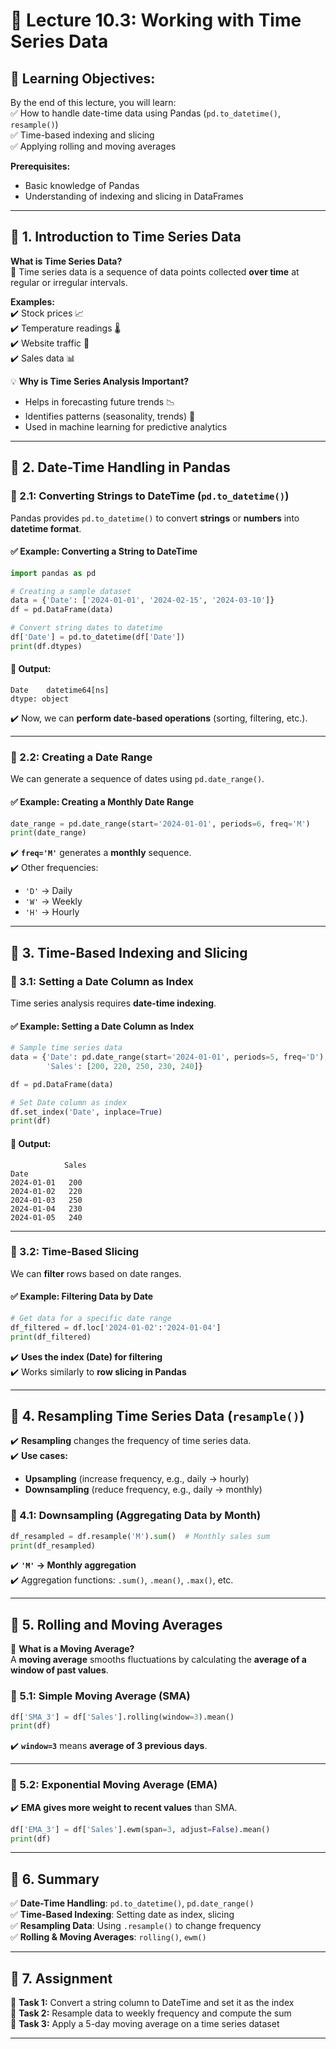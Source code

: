 # **📌 Lecture 10.3: Working with Time Series Data**  

## **📢 Learning Objectives:**  
By the end of this lecture, you will learn:  
✅ How to handle date-time data using Pandas (`pd.to_datetime()`, `resample()`)  
✅ Time-based indexing and slicing  
✅ Applying rolling and moving averages  

**Prerequisites:**  
- Basic knowledge of Pandas  
- Understanding of indexing and slicing in DataFrames  

---

## **🔹 1. Introduction to Time Series Data**  

**What is Time Series Data?**  
📌 Time series data is a sequence of data points collected **over time** at regular or irregular intervals.  

**Examples:**  
✔️ Stock prices 📈  
✔️ Temperature readings 🌡️  
✔️ Website traffic 🚦  
✔️ Sales data 📊  

💡 **Why is Time Series Analysis Important?**  
- Helps in forecasting future trends 📉  
- Identifies patterns (seasonality, trends) 🔄  
- Used in machine learning for predictive analytics  

---

## **🔹 2. Date-Time Handling in Pandas**  

### **🔹 2.1: Converting Strings to DateTime (`pd.to_datetime()`)**  
Pandas provides `pd.to_datetime()` to convert **strings** or **numbers** into **datetime format**.

#### ✅ **Example: Converting a String to DateTime**
```python
import pandas as pd

# Creating a sample dataset
data = {'Date': ['2024-01-01', '2024-02-15', '2024-03-10']}
df = pd.DataFrame(data)

# Convert string dates to datetime
df['Date'] = pd.to_datetime(df['Date'])
print(df.dtypes)
```

#### **📝 Output:**
```
Date    datetime64[ns]
dtype: object
```
✔️ Now, we can **perform date-based operations** (sorting, filtering, etc.).  

---

### **🔹 2.2: Creating a Date Range**
We can generate a sequence of dates using `pd.date_range()`.

#### ✅ **Example: Creating a Monthly Date Range**
```python
date_range = pd.date_range(start='2024-01-01', periods=6, freq='M')
print(date_range)
```
✔️ **`freq='M'`** generates a **monthly** sequence.  
✔️ Other frequencies:  
  - `'D'` → Daily  
  - `'W'` → Weekly  
  - `'H'` → Hourly  

---

## **🔹 3. Time-Based Indexing and Slicing**  
### **🔹 3.1: Setting a Date Column as Index**  
Time series analysis requires **date-time indexing**.

#### ✅ **Example: Setting a Date Column as Index**
```python
# Sample time series data
data = {'Date': pd.date_range(start='2024-01-01', periods=5, freq='D'),
        'Sales': [200, 220, 250, 230, 240]}

df = pd.DataFrame(data)

# Set Date column as index
df.set_index('Date', inplace=True)
print(df)
```

#### **📝 Output:**
```
            Sales
Date             
2024-01-01   200
2024-01-02   220
2024-01-03   250
2024-01-04   230
2024-01-05   240
```

---

### **🔹 3.2: Time-Based Slicing**
We can **filter** rows based on date ranges.

#### ✅ **Example: Filtering Data by Date**
```python
# Get data for a specific date range
df_filtered = df.loc['2024-01-02':'2024-01-04']
print(df_filtered)
```

✔️ **Uses the index (Date) for filtering**  
✔️ Works similarly to **row slicing in Pandas**  

---

## **🔹 4. Resampling Time Series Data (`resample()`)**  
✔️ **Resampling** changes the frequency of time series data.  
✔️ **Use cases:**  
  - **Upsampling** (increase frequency, e.g., daily → hourly)  
  - **Downsampling** (reduce frequency, e.g., daily → monthly)  

### **🔹 4.1: Downsampling (Aggregating Data by Month)**
```python
df_resampled = df.resample('M').sum()  # Monthly sales sum
print(df_resampled)
```
✔️ **`'M'` → Monthly aggregation**  
✔️ Aggregation functions: `.sum()`, `.mean()`, `.max()`, etc.  

---

## **🔹 5. Rolling and Moving Averages**  
📌 **What is a Moving Average?**  
A **moving average** smooths fluctuations by calculating the **average of a window of past values**.  

### **🔹 5.1: Simple Moving Average (SMA)**
```python
df['SMA_3'] = df['Sales'].rolling(window=3).mean()
print(df)
```
✔️ **`window=3`** means **average of 3 previous days**.  

---

### **🔹 5.2: Exponential Moving Average (EMA)**
✔️ **EMA gives more weight to recent values** than SMA.  
```python
df['EMA_3'] = df['Sales'].ewm(span=3, adjust=False).mean()
print(df)
```

---

## **🔹 6. Summary**  
✅ **Date-Time Handling**: `pd.to_datetime()`, `pd.date_range()`  
✅ **Time-Based Indexing**: Setting date as index, slicing  
✅ **Resampling Data**: Using `.resample()` to change frequency  
✅ **Rolling & Moving Averages**: `rolling()`, `ewm()`  

---

## **🔹 7. Assignment**  
📌 **Task 1:** Convert a string column to DateTime and set it as the index  
📌 **Task 2:** Resample data to weekly frequency and compute the sum  
📌 **Task 3:** Apply a 5-day moving average on a time series dataset  

---
